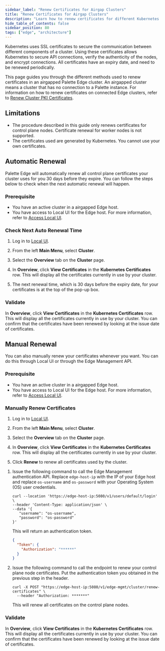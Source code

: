 ```yaml
---
sidebar_label: "Renew Certificates for Airgap Clusters"
title: "Renew Certificates for Airgap Clusters"
description: "Learn how to renew certificates for different Kubernetes components in your cluster."
hide_table_of_contents: false
sidebar_position: 80
tags: ["edge", "architecture"]
---
```


Kubernetes uses SSL certificates to secure the communication between different components of a cluster. Using these
certificates allows Kubernetes to secure API connections, verify the authenticity of the nodes, and encrypt connections.
All certificates have an expiry date, and need to be renewed periodically.

This page guides you through the different methods used to renew certificates in an airgapped Palette Edge cluster. An
airgapped cluster means a cluster that has no connection to a Palette instance. For information on how to renew
certificates on connected Edge clusters, refer to
[Renew Cluster PKI Certificates](../../cluster-management/certificate-management.md).

## Limitations

- The procedure described in this guide only renews certificates for control plane nodes. Certificate renewal for worker
  nodes is not supported.
- The certificates used are generated by Kubernetes. You cannot use your own certificates.

## Automatic Renewal

Palette Edge will automatically renew all control plane certificates your cluster uses for you 30 days before they
expire. You can follow the steps below to check when the next automatic renewal will happen.

### Prerequisite

- You have an active cluster in a airgapped Edge host.
- You have access to Local UI for the Edge host. For more information, refer to
  [Access Local UI](../local-ui/host-management/access-console.md).

### Check Next Auto Renewal Time

1. Log in to [Local UI](../local-ui/host-management/access-console.md).

2. From the left **Main Menu**, select **Cluster**.

3. Select the **Overview** tab on the **Cluster** page.

4. In **Overview**, click **View Certificates** in the **Kubernetes Certificates** row. This will display all the
   certificates currently in use by your cluster.

5. The next renewal time, which is 30 days before the expiry date, for your certificates is at the top of the pop-up
   box.

### Validate

In **Overview**, click **View Certificates** in the **Kubernetes Certificates** row. This will display all the
certificates currently in use by your cluster. You can confirm that the certificates have been renewed by looking at the
issue date of certificates.

## Manual Renewal

You can also manually renew your certificates whenever you want. You can do this through Local UI or through the Edge
Management API.

### Prerequisite

- You have an active cluster in a airgapped Edge host.
- You have access to Local UI for the Edge host. For more information, refer to
  [Access Local UI](../local-ui/host-management/access-console.md).

### Manually Renew Certificates

<Tabs group="methods">

<TabItem label="Local UI" value="ui">

1. Log in to [Local UI](../local-ui/host-management/access-console.md).

2. From the left **Main Menu**, select **Cluster**.

3. Select the **Overview** tab on the **Cluster** page.

4. In **Overview**, click **View Certificates** in the **Kubernetes Certificates** row. This will display all the
   certificates currently in use by your cluster.

5. Click **Renew** to renew all certificates used by the cluster.

</TabItem>

<TabItem label="API" value="api">

1. Issue the following command to call the Edge Management authentication API. Replace `edge-host-ip` with the IP of
   your Edge host and replace `os-username` and `os-password` with your Operating System (OS) user credentials.

   ```shell
   curl --location 'https://edge-host-ip:5080/v1/users/default/login' \
   --header 'Content-Type: application/json' \
   --data '{
      "username": "os-username",
      "password": "os-password"
   }'
   ```

   This will return an authentication token.

   ```json
   {
     "Token": {
       "Authorization": "******"
     }
   }
   ```

2. Issue the following command to call the endpoint to renew your control plane node certificates. Put the
   authentication token you obtained in the previous step in the header.

   ```shell
   curl -X POST "https://edge-host-ip:5080/v1/edge-mgmt/cluster/renew-certificates" \
     --header "Authorization: *******"
   ```

   This will renew all certificates on the control plane nodes.

</TabItem>

</Tabs>

### Validate

In **Overview**, click **View Certificates** in the **Kubernetes Certificates** row. This will display all the
certificates currently in use by your cluster. You can confirm that the certificates have been renewed by looking at the
issue date of certificates.
